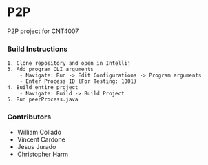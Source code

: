 # P2P

P2P project for CNT4007

### Build Instructions
    1. Clone repository and open in Intellij
    3. Add program CLI arguments
        - Navigate: Run -> Edit Configurations -> Program arguments
        - Enter Process ID (For Testing: 1001)
    4. Build entire project
        - Navigate: Build -> Build Project
    5. Run peerProcess.java

### Contributors
- William Collado
- Vincent Cardone
- Jesus Jurado
- Christopher Harm